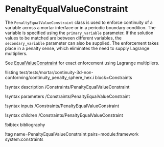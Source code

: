 # PenaltyEqualValueConstraint

The `PenaltyEqualValueConstraint` class is used to enforce continuity of a
variable across a mortar interface or in a periodic boundary
condition. The variable is specified using the `primary_variable`
parameter. If the solution values to be matched are between different variables, the
`secondary_variable` parameter can also be supplied. The enforcement takes place in a penalty sense, 
which eliminates the need to supply Lagrange multipliers.

See [EqualValueConstraint](/EqualValueConstraint.md) for exact enforcement using Lagrange multipliers.

!listing test/tests/mortar/continuity-3d-non-conforming/continuity_penalty_sphere_hex.i block=Constraints

!syntax description /Constraints/PenaltyEqualValueConstraint

!syntax parameters /Constraints/PenaltyEqualValueConstraint

!syntax inputs /Constraints/PenaltyEqualValueConstraint

!syntax children /Constraints/PenaltyEqualValueConstraint

!bibtex bibliography

!tag name=PenaltyEqualValueConstraint pairs=module:framework system:constraints
